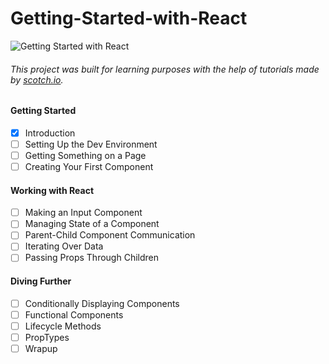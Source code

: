 # Getting-Started-with-React  

![Getting Started with React](https://scotch-res.cloudinary.com/image/upload/dpr_1,w_1000,q_auto:good,f_auto/media/1/QYfj3qQSSLywYDvBVrQu_getting-started-with-react.png.jpg)

###### This project was built for learning purposes with the help of tutorials made by [scotch.io](https://scotch.io/courses/getting-started-with-react/).


#### Getting Started
- [x] Introduction
- [ ] Setting Up the Dev Environment
- [ ] Getting Something on a Page
- [ ] Creating Your First Component
#### Working with React
- [ ] Making an Input Component
- [ ] Managing State of a Component
- [ ] Parent-Child Component Communication
- [ ] Iterating Over Data
- [ ] Passing Props Through Children
#### Diving Further
- [ ] Conditionally Displaying Components
- [ ] Functional Components
- [ ] Lifecycle Methods
- [ ] PropTypes
- [ ] Wrapup
